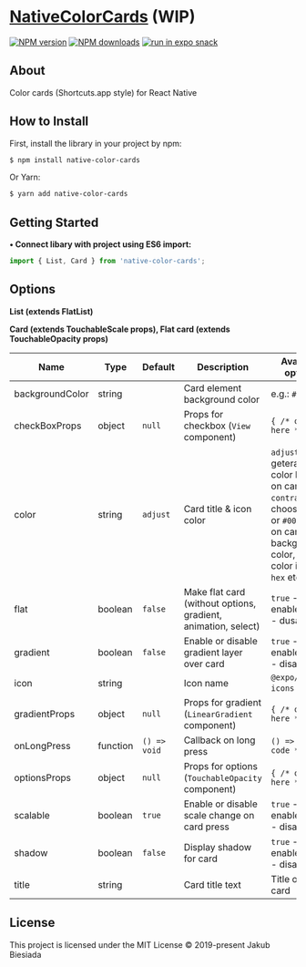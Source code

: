 # [NativeColorCards](https://github.com/jb1905/native-color-cards) (WIP)

[![NPM version](http://img.shields.io/npm/v/native-color-cards.svg?style=flat-square)](https://www.npmjs.com/package/native-color-cards)
[![NPM downloads](http://img.shields.io/npm/dm/native-color-cards.svg?style=flat-square)](https://www.npmjs.com/package/native-color-cards)
[![run in expo snack](https://img.shields.io/badge/Run%20in%20Snack-4630EB.svg?style=flat-square&logo=EXPO&labelColor=FFF&logoColor=000)](https://snack.expo.io/@jbiesiada/5727bc)

## About
Color cards (Shortcuts.app style) for React Native

## How to Install
First, install the library in your project by npm:
```sh
$ npm install native-color-cards
```

Or Yarn:
```sh
$ yarn add native-color-cards
```

## Getting Started
**• Connect libary with project using ES6 import:**
```js
import { List, Card } from 'native-color-cards';
```

## Options
**List (extends FlatList)**

**Card (extends TouchableScale props), Flat card (extends TouchableOpacity props)**

Name | Type | Default | Description | Available options
-|-|-|-|-
backgroundColor | string | ` ` | Card element background color | e.g.: `#D23440`
checkBoxProps | object | `null` | Props for checkbox (`View` component) | `{ /* options here */ }`
color | string | `adjust` | Card title & icon color | `adjust` - geterates color based on card color, `contrast` - chooses `#fff` or `#000` based on card background color, static color in `rgb`, `hex` etc.
flat | boolean | `false` | Make flat card (without options, gradient, animation, select) | `true` - enable, `false` - dusable
gradient | boolean | `false` | Enable or disable gradient layer over card | `true` - enable, `false` - disable
icon | string | ` ` | Icon name | `@expo/vector-icons` icons
gradientProps | object | `null` | Props for gradient (`LinearGradient` component) | `{ /* options here */ }`
onLongPress | function | `() => void` | Callback on long press | `() => { /* code */ }`
optionsProps | object | `null` | Props for options (`TouchableOpacity` component) | `{ /* options here */ }`
scalable | boolean | `true` | Enable or disable scale change on card press | `true` - enable, `false` - disable
shadow | boolean | `false` | Display shadow for card | `true` - enable, `false` - disable
title | string | ` ` | Card title text | Title of your card

## License
This project is licensed under the MIT License © 2019-present Jakub Biesiada
